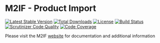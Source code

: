 # M2IF - Product Import

[![Latest Stable Version](https://img.shields.io/packagist/v/techdivision/import-product.svg?style=flat-square)](https://packagist.org/packages/techdivision/import-product) 
 [![Total Downloads](https://img.shields.io/packagist/dt/techdivision/import-product.svg?style=flat-square)](https://packagist.org/packages/techdivision/import-product)
 [![License](https://img.shields.io/packagist/l/techdivision/import-product.svg?style=flat-square)](https://packagist.org/packages/techdivision/import-product)
 [![Build Status](https://img.shields.io/travis/techdivision/import-product/master.svg?style=flat-square)](http://travis-ci.org/techdivision/import-product)
 [![Scrutinizer Code Quality](https://img.shields.io/scrutinizer/g/techdivision/import-product/master.svg?style=flat-square)](https://scrutinizer-ci.com/g/techdivision/import-product/?branch=master) [![Code Coverage](https://img.shields.io/scrutinizer/coverage/g/techdivision/import-product/master.svg?style=flat-square)](https://scrutinizer-ci.com/g/techdivision/import-product/?branch=master)

Please visit the M2IF [website](https://m2if.com) for documentation and additional information
